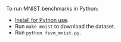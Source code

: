 To run MNIST benchmarks in Python:
- [Install for Python use](https://github.com/fzzle/futhark-svm#installation-python).
- Run `make mnist` to download the dataset.
- Run `python fsvm_mnist.py`.
